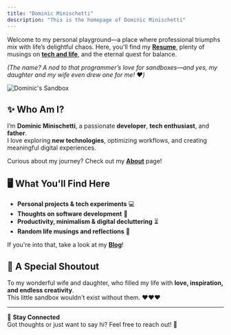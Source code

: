 ```yaml
---
title: "Dominic Minischetti"
description: "This is the homepage of Dominic Minischetti"
---
```

Welcome to my personal playground—a place where professional triumphs mix with life’s delightful chaos. Here, you'll find my **[Resume](/resume/)**, plenty of musings on **[tech and life](/posts/)**, and the eternal quest for balance.  

*(The name? A nod to that programmer’s love for sandboxes—and yes, my daughter and my wife even drew one for me! ❤️)*  

![Dominic's Sandbox](https://i.imgur.com/ftOxIIl.jpeg)

## ✨ Who Am I?  

I’m **Dominic Minischetti**, a passionate **developer**, **tech enthusiast**, and **father**.  
I love exploring **new technologies**, optimizing workflows, and creating meaningful digital experiences.  

Curious about my journey? Check out my **[About](/about/)** page!  

## 🖥️ What You'll Find Here  

- **Personal projects & tech experiments** 💻  
- **Thoughts on software development** 📜  
- **Productivity, minimalism & digital decluttering** ⏳  
- **Random life musings and reflections** 🤔  

If you're into that, take a look at my **[Blog](/posts/)**!  

## 💙 A Special Shoutout  

To my wonderful wife and daughter, who filled my life with **love, inspiration, and endless creativity**.  
This little sandbox wouldn't exist without them. **❤️❤️❤️**  

---

🔗 **Stay Connected**  
Got thoughts or just want to say hi? Feel free to reach out! 🚀  